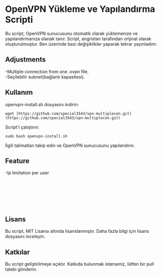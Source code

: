 # OpenVPN Yükleme ve Yapılandırma Scripti
Bu script, OpenVPN sunucusunu otomatik olarak yüklemenize ve yapılandırmanıza olanak tanır. Script, angristan tarafından orijinal olarak oluşturulmuştur. Ben üzerinde bazı değişiklikler yaparak tekrar yayınladım:
## Adjustments
-Multiple connection from one .ovpn file.<br />
-Seçilebilir subnet(bağlantı kapasitesi).


## Kullanım
openvpn-install.sh dosyasını indirin:<br />
```
wget [https://github.com/special3543/vpn-multiplecon.git](https://github.com/special3543/vpn-multiplecon.git)
```
Script'i çalıştırın:<br />
```
sudo bash openvpn-install.sh
```
İlgili talimatları takip edin ve OpenVPN sunucusunu yapılandırın.


## Feature
-Ip limitation per user




<br />
<br />
<br />
<br />
<br />



## Lisans
Bu script, MIT Lisansı altında lisanslanmıştır. Daha fazla bilgi için lisans dosyasını inceleyin.

## Katkılar
Bu script geliştirilmeye açıktır. Katkıda bulunmak isterseniz, lütfen bir pull talebi gönderin.
